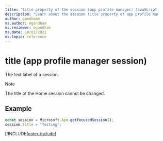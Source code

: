 ```yaml
---
title: "title property of the session (app profile manager) JavaScript API Reference | MicrosoftDocs"
description: "Learn about the session title property of app profile manager in Customer Service workspace."
author: gandhamm
ms.author: mgandham
ms.reviewer: mgandham
ms.date: 10/01/2021
ms.topic: reference
---
```


# title (app profile manager session)

The text label of a session.

> [!Note]
> The title of the Home session cannot be changed.

## Example

```JavaScript
const session = Microsoft.Apm.getFocusedSession();
session.title = "Testing";
```

[!INCLUDE[footer-include](../../../../includes/footer-banner.md)]
